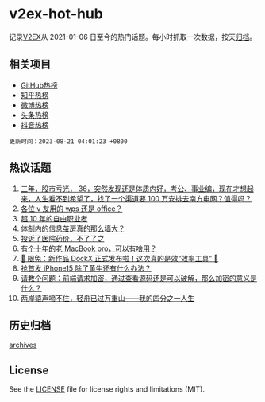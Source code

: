 # v2ex-hot-hub

 记录[V2EX](https://www.v2ex.com/)从 2021-01-06 日至今的热门话题。每小时抓取一次数据，按天[归档](archives)。
 
 ## 相关项目

- [GitHub热榜](https://github.com/it985/github-hot-hub)
- [知乎热榜](https://github.com/it985/zhihu-hot-hub)
- [微博热榜](https://github.com/it985/weibo-hot-hub)
- [头条热榜](https://github.com/it985/toutiao-hot-hub)
- [抖音热榜](https://github.com/it985/douyin-hot-hub)


 `更新时间：2023-08-21 04:01:23 +0800`

## 热议话题

1. [三年，股市亏光， 36，突然发现还是体质内好，考公、事业编，现在才想起来，人生看不到希望了，找了一个渠道要 100 万安排去南方电网？值得吗？](https://www.v2ex.com/t/966775)
1. [各位 v 友用的 wps 还是 office？](https://www.v2ex.com/t/966780)
1. [超 10 年的自由职业者](https://www.v2ex.com/t/966767)
1. [体制内的信息茧房真的那么墙大？](https://www.v2ex.com/t/966755)
1. [投诉了医院药价，不了了之](https://www.v2ex.com/t/966763)
1. [有个十年的老 MacBook pro，可以有啥用？](https://www.v2ex.com/t/966773)
1. [🎁 限免：新作品 DockX 正式发布啦！这次真的是效“效率工具” 🤡](https://www.v2ex.com/t/966823)
1. [抢首发 iPhone15 除了黄牛还有什么办法？](https://www.v2ex.com/t/966825)
1. [请教个问题：前端请求加密，通过查看源码还是可以破解，那么加密的意义是什么？](https://www.v2ex.com/t/966803)
1. [两岸猿声啼不住，轻舟已过万重山——我的四分之一人生](https://www.v2ex.com/t/966753)

## 历史归档

[archives](archives)

## License

See the [LICENSE](LICENSE) file for license rights and limitations (MIT).
